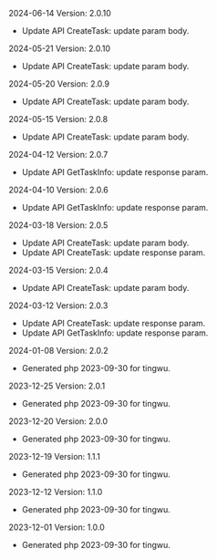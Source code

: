 2024-06-14 Version: 2.0.10
- Update API CreateTask: update param body.


2024-05-21 Version: 2.0.10
- Update API CreateTask: update param body.


2024-05-20 Version: 2.0.9
- Update API CreateTask: update param body.


2024-05-15 Version: 2.0.8
- Update API CreateTask: update param body.


2024-04-12 Version: 2.0.7
- Update API GetTaskInfo: update response param.


2024-04-10 Version: 2.0.6
- Update API GetTaskInfo: update response param.


2024-03-18 Version: 2.0.5
- Update API CreateTask: update param body.
- Update API CreateTask: update response param.


2024-03-15 Version: 2.0.4
- Update API CreateTask: update param body.


2024-03-12 Version: 2.0.3
- Update API CreateTask: update response param.
- Update API GetTaskInfo: update response param.


2024-01-08 Version: 2.0.2
- Generated php 2023-09-30 for tingwu.

2023-12-25 Version: 2.0.1
- Generated php 2023-09-30 for tingwu.

2023-12-20 Version: 2.0.0
- Generated php 2023-09-30 for tingwu.

2023-12-19 Version: 1.1.1
- Generated php 2023-09-30 for tingwu.

2023-12-12 Version: 1.1.0
- Generated php 2023-09-30 for tingwu.

2023-12-01 Version: 1.0.0
- Generated php 2023-09-30 for tingwu.

